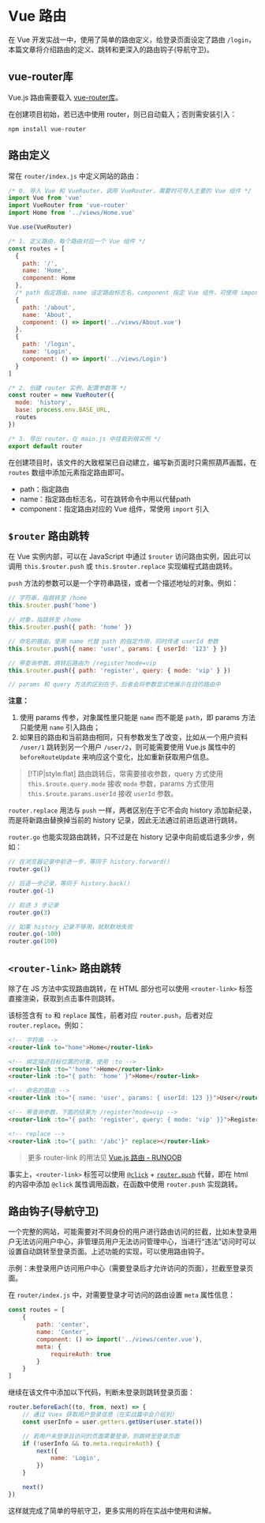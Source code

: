 # Vue 路由

在 Vue 开发实战一中，使用了简单的路由定义，给登录页面设定了路由 `/login`，本篇文章将介绍路由的定义、跳转和更深入的路由钩子(导航守卫)。

## vue-router库

Vue.js 路由需要载入 <a href="https://github.com/vuejs/vue-router" target="_blank">vue-router库</a>。

在创建项目初始，若已选中使用 router，则已自动载入；否则需安装引入：

```shell
npm install vue-router
```

## 路由定义

常在 `router/index.js` 中定义网站的路由：

```js
/* 0. 导入 Vue 和 VueRouter，调用 VueRouter，需要时可导入主要的 Vue 组件 */
import Vue from 'vue'
import VueRouter from 'vue-router'
import Home from '../views/Home.vue'

Vue.use(VueRouter)

/* 1. 定义路由，每个路由对应一个 Vue 组件 */
const routes = [
  {
    path: '/',
    name: 'Home',
    component: Home
  },
  /* path 指定路由，name 设定路由标志名，component 指定 Vue 组件，可使用 import 导入 */
  {
    path: '/about',
    name: 'About',
    component: () => import('../views/About.vue')
  },
  {
    path: '/login',
    name: 'Login',
    component: () => import('../views/Login')
  }
]

/* 2. 创建 router 实例，配置参数等 */
const router = new VueRouter({
  mode: 'history',
  base: process.env.BASE_URL,
  routes
})

/* 3. 导出 router，在 main.js 中挂载到根实例 */
export default router
```

在创建项目时，该文件的大致框架已自动建立，编写新页面时只需照葫芦画瓢，在 `routes` 数组中添加元素指定路由即可。

* path：指定路由
* name：指定路由标志名，可在跳转命令中用以代替path
* component：指定路由对应的 Vue 组件，常使用 `import` 引入

## `$router` 路由跳转

在 Vue 实例内部，可以在 JavaScript 中通过 `$router` 访问路由实例，因此可以调用 `this.$router.push` 或 `this.$router.replace` 实现编程式路由跳转。

`push` 方法的参数可以是一个字符串路径，或者一个描述地址的对象。例如：

```js
// 字符串，指跳转至 /home
this.$router.push('home')

// 对象，指跳转至 /home
this.$router.push({ path: 'home' })

// 命名的路由，使用 name 代替 path 的指定作用，同时传递 userId 参数
this.$router.push({ name: 'user', params: { userId: '123' } })

// 带查询参数，跳转后路由为 /register?mode=vip
this.$router.push({ path: 'register', query: { mode: 'vip' } })

// params 和 query 方法的区别在于，后者会将参数显式地展示在目的路由中
```

**注意：**

1. 使用 params 传参，对象属性里只能是 `name` 而不能是 `path`，即 params 方法只能使用 `name` 引入路由；
2. 如果目的路由和当前路由相同，只有参数发生了改变，比如从一个用户资料 `/user/1` 跳转到另一个用户 `/user/2`，则可能需要使用 Vue.js 属性中的 `beforeRouteUpdate` 来响应这个变化，比如重新获取用户信息。

> [!TIP|style:flat]
> 路由跳转后，常需要接收参数，query 方式使用 `this.$route.query.mode` 接收 `mode` 参数，params 方式使用 `this.$route.params.userId` 接收 `userId` 参数。

`router.replace` 用法与 `push` 一样，两者区别在于它不会向 history 添加新纪录，而是将新路由替换掉当前的 history 记录，因此无法通过前进后退进行跳转。

`router.go` 也能实现路由跳转，只不过是在 history 记录中向前或后退多少步，例如：

```js
// 在浏览器记录中前进一步，等同于 history.forward()
router.go(1)

// 后退一步记录，等同于 history.back()
router.go(-1)

// 前进 3 步记录
router.go(3)

// 如果 history 记录不够用，就默默地失败
router.go(-100)
router.go(100)
```

## `<router-link>` 路由跳转

除了在 JS 方法中实现路由跳转，在 HTML 部分也可以使用 `<router-link>` 标签直接渲染，获取到点击事件则跳转。

该标签含有 `to` 和 `replace` 属性，前者对应 `router.push`，后者对应 `router.replace`。例如：

```html
<!-- 字符串 -->
<router-link to="home">Home</router-link>

<!-- 绑定描述目标位置的对象，使用 :to -->
<router-link :to="'home'">Home</router-link>
<router-link :to="{ path: 'home' }">Home</router-link>

<!-- 命名的路由 -->
<router-link :to="{ name: 'user', params: { userId: 123 }}">User</router-link>

<!-- 带查询参数，下面的结果为 /register?mode=vip -->
<router-link :to="{ path: 'register', query: { mode: 'vip' }}">Register</router-link>

<!-- replace -->
<router-link :to="{ path: '/abc'}" replace></router-link>
```

> 更多 router-link 的用法见 <a href="https://www.runoob.com/vue2/vue-routing.html" target="_blank">Vue.js 路由 - RUNOOB</a>

事实上，`<router-link>` 标签可以使用 [`@click`](/post/part1/03-grammar.html#点击按钮事件) + [`router.push`](/post/part1/04-router.html#js-路由跳转) 代替，即在 html 的内容中添加 `@click` 属性调用函数，在函数中使用 `router.push` 实现跳转。

## 路由钩子(导航守卫)

一个完整的网站，可能需要对不同身份的用户进行路由访问的拦截，比如未登录用户无法访问用户中心，非管理员用户无法访问管理中心，当进行“违法”访问时可以设置自动跳转至登录页面。上述功能的实现，可以使用路由钩子。

示例：未登录用户访问用户中心（需要登录后才允许访问的页面），拦截至登录页面。

在 `router/index.js` 中，对需要登录才可访问的路由设置 `meta` 属性信息：

```js
const routes = [
    {
        path: 'center',
        name: 'Center',
        component: () => import('../views/center.vue'),
        meta: {
            requireAuth: true
        }
    }
]
```

继续在该文件中添加以下代码，判断未登录则跳转登录页面：

```js
router.beforeEach((to, from, next) => {
    // 通过 Vuex 获取用户登录信息（在实战篇中会介绍到）
    const userInfo = user.getters.getUser(user.state())

    // 若用户未登录且访问的页面需要登录，则跳转至登录页面
    if (!userInfo && to.meta.requireAuth) {
        next({
            name: 'Login',
        })
    }

    next()
})
```

这样就完成了简单的导航守卫，更多实用的将在实战中使用和讲解。

<link rel="stylesheet" href="https://cdn.jsdelivr.net/npm/gitalk@1/dist/gitalk.css">
<script src="https://cdn.jsdelivr.net/npm/gitalk@1/dist/gitalk.min.js"></script>
<div id="gitalk-container"></div>
<script>
  var gitalk = new Gitalk({
    "clientID": "27273cfa4e0ffa52e2ac",
    "clientSecret": "ce2b2e78b2cd9dca945adf4d65a3b99248c7b2c4",
    "repo": "Vuebook",
    "owner": "Super-BUAA-2021",
    "admin": ["Super-BUAA-2021","ZewanHuang"],
    "id": window.location.pathname,      
    "distractionFreeMode": false  
  });
  gitalk.render("gitalk-container");
</script>